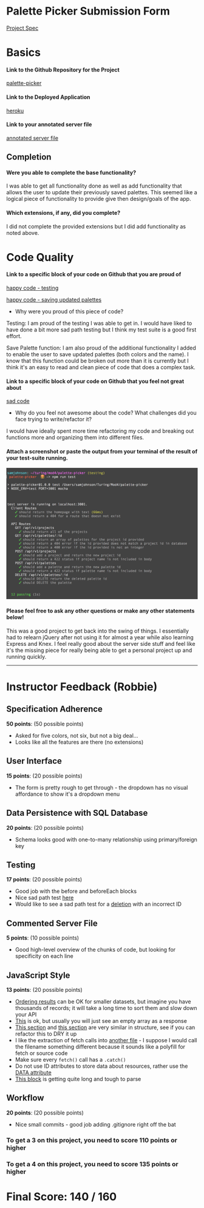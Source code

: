 # Palette Picker Submission Form

[Project Spec](http://frontend.turing.io/projects/palette-picker.html)

# Basics

#### Link to the Github Repository for the Project
[palette-picker](https://github.com/sljohnson32/palette-picker)

#### Link to the Deployed Application
[heroku](https://samj-palette-picker.herokuapp.com/)

#### Link to your annotated server file
[annotated server file](https://github.com/sljohnson32/palette-picker/blob/master/server.js)

## Completion

#### Were you able to complete the base functionality?

I was able to get all functionality done as well as add functionality that allows the user to update their previously saved palettes.  This seemed like a logical piece of functionality to provide give then design/goals of the app.

#### Which extensions, if any, did you complete?

I did not complete the provided extensions but I did add functionality as noted above.

# Code Quality

#### Link to a specific block of your code on Github that you are proud of
[happy code - testing](https://github.com/sljohnson32/palette-picker/blob/master/test/routes.spec.js)

[happy code - saving updated palettes](https://github.com/sljohnson32/palette-picker/blob/master/public/js/scripts.js)

* Why were you proud of this piece of code?

Testing: I am proud of the testing I was able to get in.  I would have liked to have done a bit more sad path testing but I think my test suite is a good first effort.  

Save Palette function: I am also proud of the additional functionality I added to enable the user to save updated palettes (both colors and the name).  I know that this function could be broken out more than it is currently but I think it's an easy to read and clean piece of code that does a complex task.

#### Link to a specific block of your code on Github that you feel not great about
[sad code](https://github.com/sljohnson32/palette-picker/blob/master/public/js/scripts.js)

* Why do you feel not awesome about the code? What challenges did you face trying to write/refactor it?

I would have ideally spent more time refactoring my code and breaking out functions more and organizing them into different files.

#### Attach a screenshot or paste the output from your terminal of the result of your test-suite running.

![test suite](https://github.com/sljohnson32/palette-picker/blob/4236fba346492db0818aec324392b26a55f10f7d/test_results_screenshot.png?raw=true)

#### Please feel free to ask any other questions or make any other statements below!

This was a good project to get back into the swing of things.  I essentially had to relearn jQuery after not using it for almost a year while also learning Express and Knex.  I feel really good about the server side stuff and feel like it's the missing piece for really being able to get a personal project up and running quickly.

-----


# Instructor Feedback (Robbie)

## Specification Adherence

**50 points**: (50 possible points)

- Asked for five colors, not six, but not a big deal...
- Looks like all the features are there (no extensions)

## User Interface

**15 points**: (20 possible points)

- The form is pretty rough to get through - the dropdown has no visual affordance to show it's a dropdown menu

## Data Persistence with SQL Database

**20 points**: (20 possible points)

- Schema looks good with one-to-many relationship using primary/foreign key

## Testing

**17 points**: (20 possible points)

- Good job with the before and beforeEach blocks
- Nice sad path test [here](https://github.com/sljohnson32/palette-picker/blob/master/test/routes.spec.js#L104)
- Would like to see a sad path test for a [deletion](https://github.com/sljohnson32/palette-picker/blob/master/test/routes.spec.js#L199) with an incorrect ID

## Commented Server File

**5 points**: (10 possible points)

- Good high-level overview of the chunks of code, but looking for specificity on each line

## JavaScript Style

**13 points**: (20 possible points)

- [Ordering results](https://github.com/sljohnson32/palette-picker/blob/master/server.js#L20) can be OK for smaller datasets, but imagine you have thousands of records; it will take a long time to sort them and slow down your API
- [This](https://github.com/sljohnson32/palette-picker/blob/master/server.js#L24) is ok, but usually you will just see an empty array as a response
- [This section](https://github.com/sljohnson32/palette-picker/blob/master/server.js#L113-L119) and [this section](https://github.com/sljohnson32/palette-picker/blob/master/server.js#L89-L95) are very similar in structure, see if you can refactor this to DRY it up
- I like the extraction of fetch calls into [another file](https://github.com/sljohnson32/palette-picker/blob/master/public/js/fetch.js) - I suppose I would call the filename something different because it sounds like a polyfill for fetch or source code
- Make sure every `fetch()` call has a `.catch()`
- Do not use ID attributes to store data about resources, rather use the [DATA attribute](https://developer.mozilla.org/en-US/docs/Web/HTML/Global_attributes/data-*)
- [This block](https://github.com/sljohnson32/palette-picker/blob/master/public/js/scripts.js#L165-L201) is getting quite long and tough to parse

## Workflow

**20 points**: (20 possible points)

- Nice small commits - good job adding .gitignore right off the bat


### To get a 3 on this project, you need to score 110 points or higher
### To get a 4 on this project, you need to score 135 points or higher

# Final Score: 140 / 160
